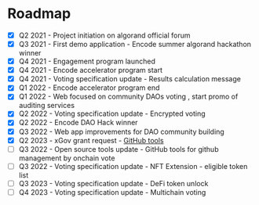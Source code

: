 # Roadmap

* [x] Q2 2021 - Project initiation on algorand official forum
* [x] Q3 2021 - First demo application - Encode summer algorand hackathon winner
* [x] Q4 2021 - Engagement program launched
* [x] Q4 2021 - Encode accelerator program start
* [x] Q4 2021 - Voting specification update - Results calculation message
* [x] Q1 2022 - Encode accelerator program end
* [x] Q1 2022 - Web focused on community DAOs voting , start promo of auditing services
* [x] Q2 2022 - Voting specification update - Encrypted voting
* [x] Q2 2022 - Encode DAO Hack winner
* [x] Q3 2022 - Web app improvements for DAO community building
* [x] Q2 2023 - xGov grant request - [GitHub tools](https://github.com/algorandfoundation/xGov/pull/24/files)
* [ ] Q3 2022 - Open source tools update - GitHub tools for github management by onchain vote
* [ ] Q3 2022 - Voting specification update - NFT Extension - eligible token list
* [ ] Q3 2023 - Voting specification update - DeFi token unlock
* [ ] Q4 2023 - Voting specification update - Multichain voting
